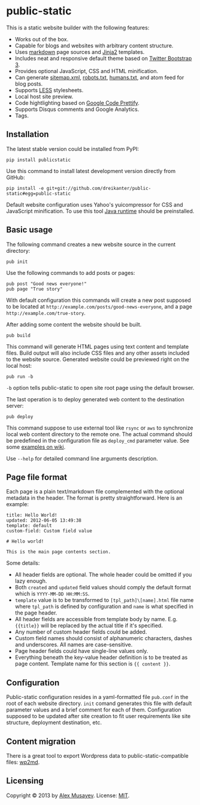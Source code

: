 # public-static

This is a static website builder with the following features:

- Works out of the box.
- Capable for blogs and websites with arbitrary content structure.
- Uses [markdown](http://en.wikipedia.org/wiki/Markdown) page sources and [Jinja2](http://jinja.pocoo.org) templates.
- Includes neat and responsive default theme based on [Twitter Bootstrap 3](http://getbootstrap.com).
- Provides optional JavaScript, CSS and HTML minification.
- Can generate [sitemap.xml](http://sitemaps.org), [robots.txt](http://robotstxt.org), [humans.txt](http://humanstxt.org), and atom feed for blog posts.
- Supports [LESS](http://lesscss.org) stylesheets.
- Local host site preview.
- Code hightlighting based on [Google Code Prettify](https://code.google.com/p/google-code-prettify).
- Supports Disqus comments and Google Analytics.
- Tags.

## Installation

The latest stable version could be installed from PyPI:

	pip install publicstatic

Use this command to install latest development version directly from GitHub:

	pip install -e git+git://github.com/dreikanter/public-static#egg=public-static

Default website configuration uses Yahoo's yuicompressor for CSS and JavaScript minification. To use this tool [Java runtime](http://www.java.com/en/download/index.jsp) should be preinstalled.

## Basic usage

The following command creates a new website source in the current directory:

	pub init

Use the following commands to add posts or pages:

	pub post "Good news everyone!"
	pub page "True story"

With default configuration this commands will create a new post supposed to be located at `http://example.com/posts/good-news-everyone`, and a page `http://example.com/true-story`.

After adding some content the website should be built.

	pub build

This command will generate HTML pages using text content and template files. Build output will also include CSS files and any other assets included to the website source. Generated website could be previewed right on the local host:

	pub run -b

`-b` option tells public-static to open site root page using the default browser.

The last operation is to deploy generated web content to the destination server:

	pub deploy

This command suppose to use external tool like `rsync` or `aws` to synchronize local web content directory to the remote one. The actual command should be predefined in the configuration file as `deploy_cmd` parameter value. See some [examples on wiki](https://github.com/dreikanter/public-static/wiki/Content-deployment).

Use `--help` for detailed command line arguments description.

## Page file format

Each page is a plain text/markdown file complemented with the  optional metadata in the header. The format is pretty straightforward. Here is an example:

	title: Hello World!
	updated: 2012-06-05 13:49:38
	template: default
	custom-field: Custom field value

	# Hello world!

	This is the main page contents section.

Some details:

- All header fields are optional. The whole header could be omitted if you lazy enough.
- Both `created` and `updated` field values should comply the default format which is `YYYY-MM-DD HH:MM:SS`.
- `template` value is to be transformed to `[tpl_path]\[name].html` file name where `tpl_path` is defined by configuration and `name` is what specified in the page header.
- All header fields are accessible from template body by name. E.g. `{{title}}` will be replaced by the actual title if it's specified.
- Any number of custom header fields could be added.
- Custom field names should consist of alphanumeric characters, dashes and underscores. All names are case-sensitive.
- Page header fields could have single-line values only.
- Everything beneath the key-value header definition is to be treated as page content. Template name for this section is `{{ content }}`.

## Configuration

Public-static configuration resides in a yaml-formatted file `pub.conf` in the root of each website directory. `init` comand generates this file with default parameter values and a brief comment for each of them. Configuration supposed to be updated after site creation to fit user requirements like site structure, deployment destination, etc.

## Content migration

There is a great tool to export Wordpress data to public-static-compatible files: [wp2md](https://github.com/dreikanter/wp2md).

## Licensing

Copyright &copy; 2013 by [Alex Musayev](http://alex.musayev.com). License: [MIT](https://github.com/dreikanter/public-static/blob/master/LICENSE.md).
